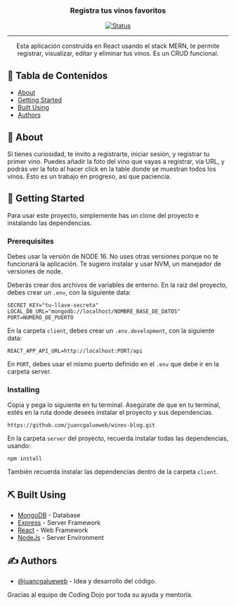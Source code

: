 <h3 align="center">Registra tus vinos favoritos</h3>

<div align="center">

[![Status](https://img.shields.io/badge/status-active-success.svg)]()

<!-- [![GitHub Issues](https://img.shields.io/github/issues/kylelobo/The-Documentation-Compendium.svg)](https://github.com/kylelobo/The-Documentation-Compendium/issues)
[![GitHub Pull Requests](https://img.shields.io/github/issues-pr/kylelobo/The-Documentation-Compendium.svg)](https://github.com/kylelobo/The-Documentation-Compendium/pulls)
[![License](https://img.shields.io/badge/license-MIT-blue.svg)](/LICENSE) -->

</div>

---

<p align="center"> Esta aplicación construída en React usando el stack MERN, te permite registrar, visualizar, editar y eliminar tus vinos. Es un CRUD funcional.
    <br> 
</p>

## 📝 Tabla de Contenidos

<!-- - [Deployment](#deployment) -->

- [About](#about)
- [Getting Started](#getting_started)
- [Built Using](#built_using)
- [Authors](#authors)
  <!-- - [TODO](../TODO.md) -->
  <!-- - [Usage](#usage) -->
  <!-- - [Contributing](../CONTRIBUTING.md) -->
  <!-- - [Acknowledgments](#acknowledgement) -->

## 🧐 About <a name = "about"></a>

Si tienes curiosidad, te invito a registrarte, iniciar sesión, y registrar tu primer vino. Puedes añadir la foto del vino que vayas a registrar, vía URL, y podrás ver la foto al hacer click en la table donde se muestran todos los vinos. Esto es un trabajo en progreso, así que paciencia.

## 🏁 Getting Started <a name = "getting_started"></a>

Para usar este proyecto, simplemente has un clone del proyecto e instalando las dependencias.

### Prerequisites

Debes usar la versión de NODE 16. No uses otras versiones porque no te funcionará la aplicación. Te sugiero instalar y usar NVM, un manejador de versiones de node.

Deberás crear dos archivos de variables de enterno. En la raíz del proyecto, debes crear un `.env`, con la siguiente data:

```
SECRET_KEY="tu-llave-secreta"
LOCAL_DB_URL="mongodb://localhost/NOMBRE_BASE_DE_DATOS"
PORT=NUMERO_DE_PUERTO
```

En la carpeta `client`, debes crear un `.env.development`, con la siguiente data:

```
REACT_APP_API_URL=http://localhost:PORT/api
```

En `PORT`, debes usar el mismo puerto definido en el `.env` que debe ir en la carpeta server.

### Installing

Copia y pega lo siguiente en tu terminal. Asegúrate de que en tu terminal, estés en la ruta donde desees instalar el proyecto y sus dependencias.

```
https://github.com/juancgalueweb/wines-blog.git
```

En la carpeta `server` del proyecto, recuerda instalar todas las dependencias, usando:

```
npm install
```

También recuerda instalar las dependencias dentro de la carpeta `client`.

## ⛏️ Built Using <a name = "built_using"></a>

- [MongoDB](https://www.mongodb.com/) - Database
- [Express](https://expressjs.com/) - Server Framework
- [React](https://reactjs.org/) - Web Framework
- [NodeJs](https://nodejs.org/en/) - Server Environment

## ✍️ Authors <a name = "authors"></a>

- [@juancgalueweb](https://github.com/juancgalueweb/) - Idea y desarrollo del código.

Gracias al equipo de Coding Dojo por toda su ayuda y mentoría.
